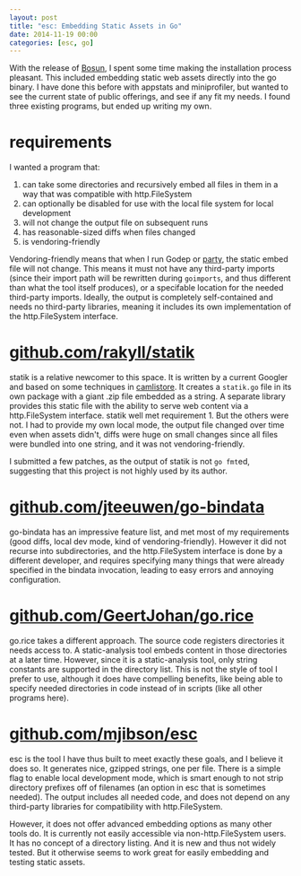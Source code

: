 ```yaml
---
layout: post
title: "esc: Embedding Static Assets in Go"
date: 2014-11-19 00:00
categories: [esc, go]
---
```


With the release of [Bosun](http://bosun.org), I spent some time making
the installation process pleasant. This included embedding static web
assets directly into the go binary. I have done this before with appstats
and miniprofiler, but wanted to see the current state of public offerings,
and see if any fit my needs. I found three existing programs, but ended up
writing my own.

# requirements

I wanted a program that:

1. can take some directories and recursively embed all files in them in a way that was compatible with http.FileSystem
2. can optionally be disabled for use with the local file system for local development
3. will not change the output file on subsequent runs
4. has reasonable-sized diffs when files changed
5. is vendoring-friendly

Vendoring-friendly means that when I run Godep or
[party](https://github.com/mjibson/party), the static embed file will not
change. This means it must not have any third-party imports (since their
import path will be rewritten during `goimports`, and thus different than
what the tool itself produces), or a specifable location for the needed
third-party imports. Ideally, the output is completely self-contained and
needs no third-party libraries, meaning it includes its own implementation
of the http.FileSystem interface.

# [github.com/rakyll/statik](https://github.com/rakyll/statik)

statik is a relative newcomer to this space. It is written by a current Googler
and based on some techniques in [camlistore](http://camlistore.org/). It
creates a `statik.go` file in its own package with a giant .zip file embedded
as a string. A separate library provides this static file with the ability
to serve web content via a http.FileSystem interface. statik well met
requirement 1. But the others were not. I had to provide my own local mode,
the output file changed over time even when assets didn't, diffs were huge
on small changes since all files were bundled into one string, and it was
not vendoring-friendly.

I submitted a few patches, as the output of statik is not `go fmt`ed,
suggesting that this project is not highly used by its author.

# [github.com/jteeuwen/go-bindata](https://github.com/jteeuwen/go-bindata)

go-bindata has an impressive feature list, and met most of my requirements
(good diffs, local dev mode, kind of vendoring-friendly). However it did not
recurse into subdirectories, and the http.FileSystem interface is done by a
different developer, and requires specifying many things that were already
specified in the bindata invocation, leading to easy errors and annoying
configuration.

# [github.com/GeertJohan/go.rice](https://github.com/GeertJohan/go.rice)

go.rice takes a different approach. The source code registers directories it
needs access to. A static-analysis tool embeds content in those directories
at a later time. However, since it is a static-analysis tool, only string
constants are supported in the directory list. This is not the style of tool
I prefer to use, although it does have compelling benefits, like being able
to specify needed directories in code instead of in scripts (like all other
programs here).

# [github.com/mjibson/esc](https://github.com/mjibson/esc)

esc is the tool I have thus built to meet exactly these goals, and I believe
it does so. It generates nice, gzipped strings, one per file. There is a
simple flag to enable local development mode, which is smart enough to not
strip directory prefixes off of filenames (an option in esc that is sometimes
needed). The output includes all needed code, and does not depend on any
third-party libraries for compatibility with http.FileSystem.

However, it does not offer advanced embedding options as many other tools
do. It is currently not easily accessible via non-http.FileSystem users. It
has no concept of a directory listing. And it is new and thus not widely
tested. But it otherwise seems to work great for easily embedding and testing
static assets.
